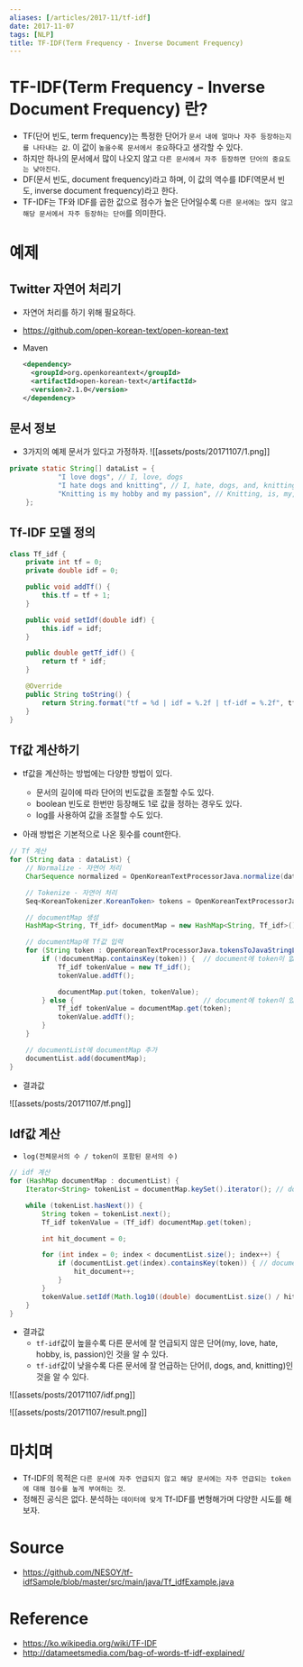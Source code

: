 ```yaml
---
aliases: [/articles/2017-11/tf-idf]
date: 2017-11-07
tags: [NLP]
title: TF-IDF(Term Frequency - Inverse Document Frequency)
---
```

# TF-IDF(Term Frequency - Inverse Document Frequency) 란?
- TF(단어 빈도, term frequency)는 특정한 단어가 `문서 내에 얼마나 자주 등장하는지를 나타내는 값`. 이 값이 `높을수록 문서에서 중요`하다고 생각할 수 있다.
- 하지만 하나의 문서에서 많이 나오지 않고 `다른 문서에서 자주 등장하면 단어의 중요도는 낮아진다`.
- DF(문서 빈도, document frequency)라고 하며, 이 값의 역수를 IDF(역문서 빈도, inverse document frequency)라고 한다.
- TF-IDF는 TF와 IDF를 곱한 값으로 점수가 높은 단어일수록 `다른 문서에는 많지 않고 해당 문서에서 자주 등장하는 단어`를 의미한다.

# 예제

## Twitter 자연어 처리기
- 자연어 처리를 하기 위해 필요하다.
- <https://github.com/open-korean-text/open-korean-text>

- Maven

  ```xml
  <dependency>
    <groupId>org.openkoreantext</groupId>
    <artifactId>open-korean-text</artifactId>
    <version>2.1.0</version>
  </dependency>
  ```

## 문서 정보
- 3가지의 예제 문서가 있다고 가정하자.
![[assets/posts/20171107/1.png]]

```java
private static String[] dataList = {
            "I love dogs", // I, love, dogs
            "I hate dogs and knitting", // I, hate, dogs, and, knitting
            "Knitting is my hobby and my passion", // Knitting, is, my, hobby, and, my, passion
    };
```


## Tf-IDF 모델 정의
```java
class Tf_idf {
    private int tf = 0;
    private double idf = 0;

    public void addTf() {
        this.tf = tf + 1;
    }

    public void setIdf(double idf) {
        this.idf = idf;
    }

    public double getTf_idf() {
        return tf * idf;
    }

    @Override
    public String toString() {
        return String.format("tf = %d | idf = %.2f | tf-idf = %.2f", tf, idf, getTf_idf());
    }
}
```

## Tf값 계산하기
- tf값을 계산하는 방법에는 다양한 방법이 있다.
  - 문서의 길이에 따라 단어의 빈도값을 조절할 수도 있다.
  - boolean 빈도로 한번만 등장해도 1로 값을 정하는 경우도 있다.
  - log를 사용하여 값을 조절할 수도 있다.

- 아래 방법은 기본적으로 나온 횟수를 count한다.
```java
// Tf 계산
for (String data : dataList) {
    // Normalize - 자연어 처리
    CharSequence normalized = OpenKoreanTextProcessorJava.normalize(data);

    // Tokenize - 자연어 처리
    Seq<KoreanTokenizer.KoreanToken> tokens = OpenKoreanTextProcessorJava.tokenize(normalized);

    // documentMap 생성
    HashMap<String, Tf_idf> documentMap = new HashMap<String, Tf_idf>();

    // documentMap에 Tf값 입력
    for (String token : OpenKoreanTextProcessorJava.tokensToJavaStringList(tokens)) {
        if (!documentMap.containsKey(token)) {  // document에 token이 없을 경우
            Tf_idf tokenValue = new Tf_idf();
            tokenValue.addTf();

            documentMap.put(token, tokenValue);
        } else {                                // document에 token이 있는 경우
            Tf_idf tokenValue = documentMap.get(token);
            tokenValue.addTf();
        }
    }

    // documentList에 documentMap 추가
    documentList.add(documentMap);
}
```

- 결과값

![[assets/posts/20171107/tf.png]]

## Idf값 계산
- `log(전체문서의 수 / token이 포함된 문서의 수)`

```java
// idf 계산
for (HashMap documentMap : documentList) {
    Iterator<String> tokenList = documentMap.keySet().iterator(); // document token 가져오기

    while (tokenList.hasNext()) {
        String token = tokenList.next();
        Tf_idf tokenValue = (Tf_idf) documentMap.get(token);

        int hit_document = 0;

        for (int index = 0; index < documentList.size(); index++) {
            if (documentList.get(index).containsKey(token)) { // document에 token이 포함한 경우
                hit_document++;
            }
        }
        tokenValue.setIdf(Math.log10((double) documentList.size() / hit_document)); //  log(전체 문서 / hit 문서)
    }
}
```

- 결과값
  - `tf-idf`값이 높을수록 다른 문서에 잘 언급되지 않은 단어(my, love, hate, hobby, is, passion)인 것을 알 수 있다.
  - `tf-idf`값이 낮을수록 다른 문서에 잘 언급하는 단어(I, dogs, and, knitting)인 것을 알 수 있다.

![[assets/posts/20171107/idf.png]]

![[assets/posts/20171107/result.png]]

# 마치며
- Tf-IDF의 목적은 `다른 문서에 자주 언급되지 않고 해당 문서에는 자주 언급되는 token에 대해 점수를 높게 부여하는 것`.
- 정해진 공식은 없다. 분석하는 `데이터에 맞게` Tf-IDF를 변형해가며 다양한 시도를 해보자.

# Source
- <https://github.com/NESOY/tf-idfSample/blob/master/src/main/java/Tf_idfExample.java>

# Reference
- <https://ko.wikipedia.org/wiki/TF-IDF>
- <http://datameetsmedia.com/bag-of-words-tf-idf-explained/>
